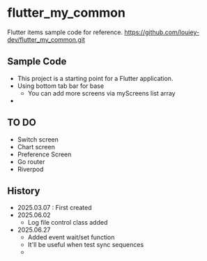 # flutter_my_common

Flutter items sample code for reference.
https://github.com/louiey-dev/flutter_my_common.git

## Sample Code

- This project is a starting point for a Flutter application.
- Using bottom tab bar for base
  - You can add more screens via myScreens list array
- 


## TO DO
- Switch screen
- Chart screen
- Preference Screen
- Go router
- Riverpod


## History
- 2025.03.07 : First created
- 2025.06.02
  - Log file control class added
- 2025.06.27
  - Added event wait/set function
  - It'll be useful when test sync sequences
  - 
